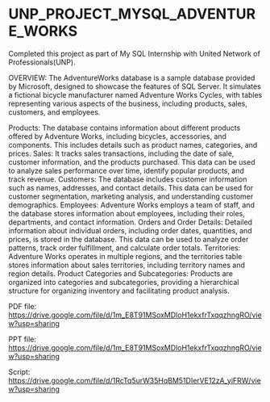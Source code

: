 # UNP_PROJECT_MYSQL_ADVENTURE_WORKS

Completed this project as part of My SQL Internship with United Network of Professionals(UNP).

OVERVIEW:
The AdventureWorks database is a sample database provided by Microsoft, designed to showcase the features of SQL Server. It simulates a fictional bicycle manufacturer named Adventure Works Cycles, with tables representing various aspects of the business, including products, sales, customers, and employees.

Products: The database contains information about different products offered by Adventure Works, including bicycles, accessories, and components. This includes details such as product names, categories, and prices.
Sales: It tracks sales transactions, including the date of sale, customer information, and the products purchased. This data can be used to analyze sales performance over time, identify popular products, and track revenue.
Customers: The database includes customer information such as names, addresses, and contact details. This data can be used for customer segmentation, marketing analysis, and understanding customer demographics.
Employees: Adventure Works employs a team of staff, and the database stores information about employees, including their roles, departments, and contact information.
Orders and Order Details: Detailed information about individual orders, including order dates, quantities, and prices, is stored in the database. This data can be used to analyze order patterns, track order fulfillment, and calculate order totals.
Territories: Adventure Works operates in multiple regions, and the territories table stores information about sales territories, including territory names and region details.
Product Categories and Subcategories: Products are organized into categories and subcategories, providing a hierarchical structure for organizing inventory and facilitating product analysis.

PDF file: https://drive.google.com/file/d/1m_E8T91MSoxMDloH1ekxfrTxqqzhngRO/view?usp=sharing

PPT file: https://drive.google.com/file/d/1m_E8T91MSoxMDloH1ekxfrTxqqzhngRO/view?usp=sharing

Script: https://drive.google.com/file/d/1RcTq5urW35HqBM51DIerVE12zA_yiFRW/view?usp=sharing

